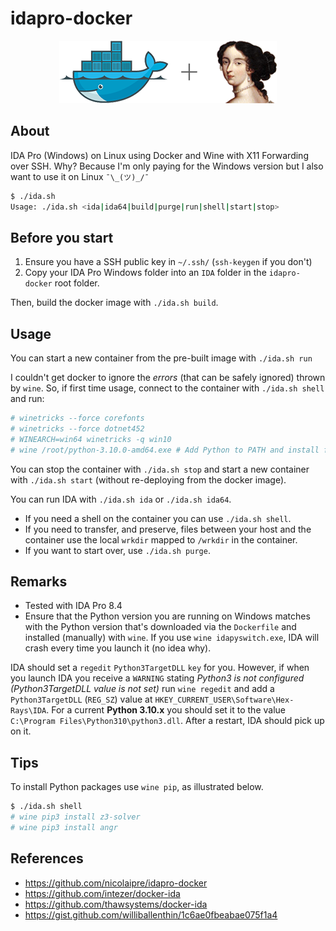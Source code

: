 # idapro-docker

<p align="center"><img src="wrkdir/docker-ida.png"></p>

## About

IDA Pro (Windows) on Linux using Docker and Wine with X11 Forwarding over SSH. Why? Because I'm only paying for the Windows version but I also want to use it on Linux `¯\_(ツ)_/¯`

```bash
$ ./ida.sh
Usage: ./ida.sh <ida|ida64|build|purge|run|shell|start|stop>
```

## Before you start

1. Ensure you have a SSH public key in `~/.ssh/` (`ssh-keygen` if you don't)
2. Copy your IDA Pro Windows folder into an `IDA` folder in the `idapro-docker` root folder.

Then, build the docker image with `./ida.sh build`.

## Usage

You can start a new container from the pre-built image with `./ida.sh run`

I couldn't get docker to ignore the *errors* (that can be safely ignored) thrown by `wine`. So, if first time usage, connect to the container with `./ida.sh shell` and run:

```bash
# winetricks --force corefonts
# winetricks --force dotnet452
# WINEARCH=win64 winetricks -q win10
# wine /root/python-3.10.0-amd64.exe # Add Python to PATH and install for all users
```

You can stop the container with `./ida.sh stop` and start a new container with `./ida.sh start` (without re-deploying from the docker image).

You can run IDA with `./ida.sh ida` or `./ida.sh ida64`.

- If you need a shell on the container you can use `./ida.sh shell`.
- If you need to transfer, and preserve, files between your host and the container use the local `wrkdir` mapped to `/wrkdir` in the container.
- If you want to start over, use `./ida.sh purge`.

## Remarks

- Tested with IDA Pro 8.4
- Ensure that the Python version you are running on Windows matches with the Python version that's downloaded via the `Dockerfile` and installed (manually) with `wine`. If you use `wine idapyswitch.exe`, IDA will crash every time you launch it (no idea why).

IDA should set a `regedit` `Python3TargetDLL` `key` for you. However, if when you launch IDA you receive a `WARNING` stating *Python3 is not configured (Python3TargetDLL value is not set)* run `wine regedit` and add a `Python3TargetDLL` (`REG_SZ`) value at `HKEY_CURRENT_USER\Software\Hex-Rays\IDA`. For a current **Python 3.10.x** you should set it to the value `C:\Program Files\Python310\python3.dll`. After a restart, IDA should pick up on it.

## Tips

To install Python packages use `wine pip`, as illustrated below.

```bash
$ ./ida.sh shell
# wine pip3 install z3-solver
# wine pip3 install angr
```

## References

- https://github.com/nicolaipre/idapro-docker
- https://github.com/intezer/docker-ida
- https://github.com/thawsystems/docker-ida
- https://gist.github.com/williballenthin/1c6ae0fbeabae075f1a4


